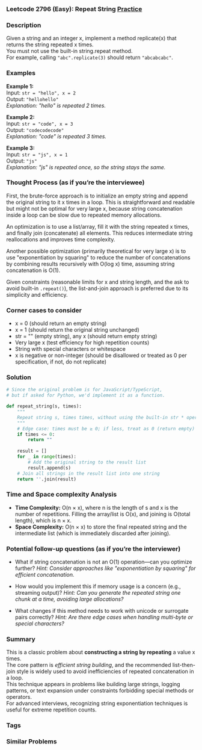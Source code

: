 ### Leetcode 2796 (Easy): Repeat String [Practice](https://leetcode.com/problems/repeat-string)

### Description  
Given a string and an integer x, implement a method replicate(x) that returns the string repeated x times.  
You must not use the built-in string.repeat method.  
For example, calling `"abc".replicate(3)` should return `"abcabcabc"`.

### Examples  

**Example 1:**  
Input: `str = "hello", x = 2`  
Output: `"hellohello"`  
*Explanation: "hello" is repeated 2 times.*

**Example 2:**  
Input: `str = "code", x = 3`  
Output: `"codecodecode"`  
*Explanation: "code" is repeated 3 times.*

**Example 3:**  
Input: `str = "js", x = 1`  
Output: `"js"`  
*Explanation: "js" is repeated once, so the string stays the same.*

### Thought Process (as if you’re the interviewee)  
First, the brute-force approach is to initialize an empty string and append the original string to it x times in a loop. This is straightforward and readable but might not be optimal for very large x, because string concatenation inside a loop can be slow due to repeated memory allocations.

An optimization is to use a list/array, fill it with the string repeated x times, and finally join (concatenate) all elements. This reduces intermediate string reallocations and improves time complexity.

Another possible optimization (primarily theoretical for very large x) is to use "exponentiation by squaring" to reduce the number of concatenations by combining results recursively with O(log x) time, assuming string concatenation is O(1).

Given constraints (reasonable limits for x and string length, and the ask to avoid built-in `.repeat()`), the list-and-join approach is preferred due to its simplicity and efficiency.

### Corner cases to consider  
- x = 0 (should return an empty string)
- x = 1 (should return the original string unchanged)
- str = "" (empty string), any x (should return empty string)
- Very large x (test efficiency for high repetition counts)
- String with special characters or whitespace
- x is negative or non-integer (should be disallowed or treated as 0 per specification, if not, do not replicate)

### Solution

```python
# Since the original problem is for JavaScript/TypeScript, 
# but if asked for Python, we'd implement it as a function.

def repeat_string(s, times):
    """
    Repeat string s, times times, without using the built-in str * operator
    """
    # Edge case: times must be ≥ 0; if less, treat as 0 (return empty)
    if times <= 0:
        return ""
    
    result = []
    for _ in range(times):
        # Add the original string to the result list
        result.append(s)
    # Join all strings in the result list into one string
    return ''.join(result)
```

### Time and Space complexity Analysis  

- **Time Complexity:** O(n × x), where n is the length of s and x is the number of repetitions. Filling the array/list is O(x), and joining is O(total length), which is n × x.
- **Space Complexity:** O(n × x) to store the final repeated string and the intermediate list (which is immediately discarded after joining).

### Potential follow-up questions (as if you’re the interviewer)  

- What if string concatenation is not an O(1) operation—can you optimize further?
  *Hint: Consider approaches like "exponentiation by squaring" for efficient concatenation.*

- How would you implement this if memory usage is a concern (e.g., streaming output)?
  *Hint: Can you generate the repeated string one chunk at a time, avoiding large allocations?*

- What changes if this method needs to work with unicode or surrogate pairs correctly?
  *Hint: Are there edge cases when handling multi-byte or special characters?*

### Summary
This is a classic problem about **constructing a string by repeating** a value x times.  
The core pattern is *efficient string building*, and the recommended list-then-join style is widely used to avoid inefficiencies of repeated concatenation in a loop.  
This technique appears in problems like building large strings, logging patterns, or text expansion under constraints forbidding special methods or operators.  
For advanced interviews, recognizing string exponentiation techniques is useful for extreme repetition counts.

### Tags

### Similar Problems
